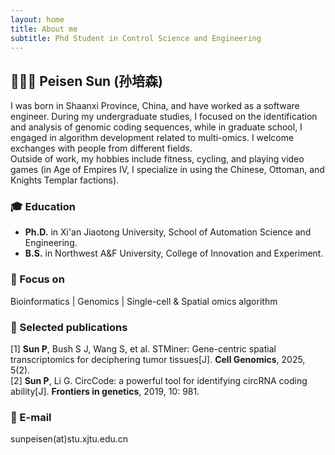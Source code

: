 ```yaml
---
layout: home
title: About me
subtitle: Phd Student in Control Science and Engineering
---
```


## 👨🏻‍🔬 Peisen Sun (孙培森)
I was born in Shaanxi Province, China, and have worked as a software engineer. During my undergraduate studies, I focused on the identification and analysis of genomic coding sequences, while in graduate school, I engaged in algorithm development related to multi-omics. I welcome exchanges with people from different fields.  
Outside of work, my hobbies include fitness, cycling, and playing video games (in Age of Empires IV, I specialize in using the Chinese, Ottoman, and Knights Templar factions).

### 🎓 Education  
 - **Ph.D.** in Xi'an Jiaotong University, School of Automation Science and Engineering.  
 - **B.S.** in Northwest A&F University, College of Innovation and Experiment.

### 🎯 Focus on
Bioinformatics | Genomics | Single-cell & Spatial omics algorithm


### 📃 Selected publications
[1] **Sun P**, Bush S J, Wang S, et al. STMiner: Gene-centric spatial transcriptomics for deciphering tumor tissues[J]. **Cell Genomics**, 2025, 5(2).  
[2] **Sun P**, Li G. CircCode: a powerful tool for identifying circRNA coding ability[J]. **Frontiers in genetics**, 2019, 10: 981.

### 📧 E-mail
sunpeisen(at)stu.xjtu.edu.cn

